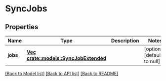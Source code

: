 # SyncJobs

## Properties
Name | Type | Description | Notes
------------ | ------------- | ------------- | -------------
**jobs** | [**Vec <crate::models::SyncJobExtended>**](SyncJobExtended.md) |  | [optional] [default to null]

[[Back to Model list]](../README.md#documentation-for-models) [[Back to API list]](../README.md#documentation-for-api-endpoints) [[Back to README]](../README.md)


